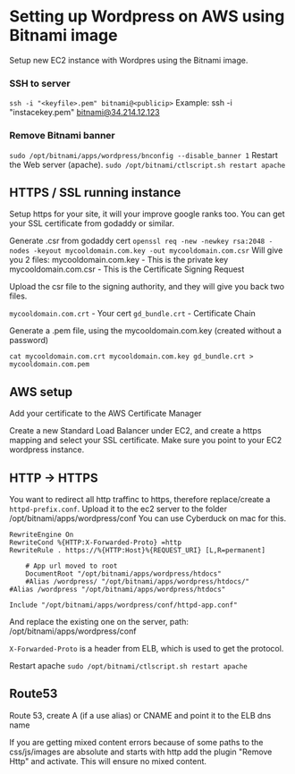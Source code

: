 # Setting up Wordpress on AWS using Bitnami image #

Setup new EC2 instance with Wordpres using the Bitnami image.

### SSH to server ###
`ssh -i "<keyfile>.pem" bitnami@<publicip>`
Example:
ssh -i "instacekey.pem" bitnami@34.214.12.123

### Remove Bitnami banner ###
`sudo /opt/bitnami/apps/wordpress/bnconfig --disable_banner 1`
Restart the Web server (apache).
`sudo /opt/bitnami/ctlscript.sh restart apache`

## HTTPS / SSL running instance ##
Setup https for your site, it will your improve google ranks too.
You can get your SSL certificate from godaddy or similar.

Generate .csr from godaddy cert
`openssl req -new -newkey rsa:2048 -nodes -keyout mycooldomain.com.key -out mycooldomain.com.csr`
Will give you 2 files:
mycooldomain.com.key - This is the private key
mycooldomain.com.csr - This is the Certificate Signing Request

Upload the csr file to the signing authority, and they will give you back two files.

`mycooldomain.com.crt` - Your cert
`gd_bundle.crt` - Certificate Chain

Generate a .pem file, using the mycooldomain.com.key (created without a password)

`cat mycooldomain.com.crt mycooldomain.com.key gd_bundle.crt > mycooldomain.com.pem`

## AWS setup ##
Add your certificate to the AWS Certificate Manager

Create a new Standard Load Balancer under EC2, and create a https mapping and select your SSL certificate.
Make sure you point to your EC2 wordpress instance.

## HTTP -> HTTPS ##
You want to redirect all http traffinc to https, therefore replace/create a `httpd-prefix.conf`.
Upload it to the ec2 server to the folder /opt/bitnami/apps/wordpress/conf
You can use Cyberduck on mac for this.
```
RewriteEngine On
RewriteCond %{HTTP:X-Forwarded-Proto} =http
RewriteRule . https://%{HTTP:Host}%{REQUEST_URI} [L,R=permanent]

    # App url moved to root
    DocumentRoot "/opt/bitnami/apps/wordpress/htdocs"
    #Alias /wordpress/ "/opt/bitnami/apps/wordpress/htdocs/"
#Alias /wordpress "/opt/bitnami/apps/wordpress/htdocs"

Include "/opt/bitnami/apps/wordpress/conf/httpd-app.conf"
```
And replace the existing one on the server, path:
/opt/bitnami/apps/wordpress/conf

`X-Forwarded-Proto` is a header from ELB, which is used to get the protocol.

Restart apache 
`sudo /opt/bitnami/ctlscript.sh restart apache`

## Route53 ##
Route 53, create A (if a use alias) or CNAME and point it to the ELB dns name

If you are getting mixed content errors because of some paths to the css/js/images are absolute and starts with http add the plugin "Remove Http" and activate. This will ensure no mixed content.